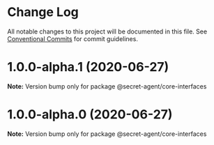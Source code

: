 # Change Log

All notable changes to this project will be documented in this file.
See [Conventional Commits](https://conventionalcommits.org) for commit guidelines.

# 1.0.0-alpha.1 (2020-06-27)

**Note:** Version bump only for package @secret-agent/core-interfaces





# 1.0.0-alpha.0 (2020-06-27)

**Note:** Version bump only for package @secret-agent/core-interfaces
